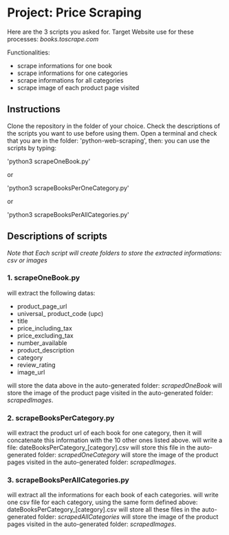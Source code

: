 # Project: Price Scraping

Here are the 3 scripts you asked for.
Target Website use for these processes: _books.toscrape.com_

Functionalities:
* scrape informations for one book
* scrape informations for one categories
* scrape informations for all categories
* scrape image of each product page visited
## Instructions

Clone the repository in the folder of your choice.
Check the descriptions of the scripts you want to use before using them.
Open a terminal and check that you are in the folder: 'python-web-scraping', then:
you can use the scripts by typing:

'python3 scrapeOneBook.py'

or

'python3 scrapeBooksPerOneCategory.py'

or

'python3 scrapeBooksPerAllCategories.py'

## Descriptions of scripts

_Note that Each script will create folders to store the extracted informations: csv or images_
### 1. scrapeOneBook.py

will extract the following datas:

* product_page_url
* universal_ product_code (upc)
* title
* price_including_tax
* price_excluding_tax
* number_available
* product_description
* category
* review_rating
* image_url

will store the data above in the auto-generated folder: _scrapedOneBook_
will store the image of the product page visited in the auto-generated folder: _scrapedImages_.

### 2. scrapeBooksPerCategory.py

will extract the product url of each book for one category, then it will concatenate this information with the 10 other ones listed above.
will write a file: dateBooksPerCategory_[category].csv
will store this file in the auto-generated folder: _scrapedOneCategory_
will store the image of the product pages visited in the auto-generated folder: _scrapedImages_.

### 3. scrapeBooksPerAllCategories.py

will extract all the informations for each book of each categories. 
will write one csv file for each category, using the same form defined above: dateBooksPerCategory_[category].csv
will store all these files in the auto-generated folder: _scrapedAllCategories_
will store the image of the product pages visited in the auto-generated folder: _scrapedImages_.